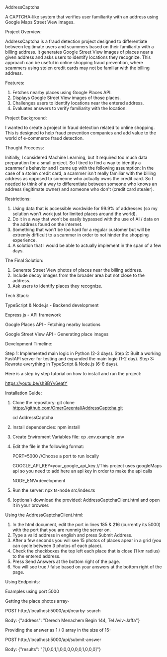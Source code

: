 AddressCaptcha

A CAPTCHA-like system that verifies user familiarity with an address using Google Maps Street View images.



Project Overview: 

AddressCaptcha is a fraud detection project designed to differentiate between legitimate users and scammers based on their familiarity with a billing address.
It generates Google Street View images of places near a given address and asks users to identify locations they recognize.
This approach can be useful in online shopping fraud prevention, where scammers using stolen credit cards may not be familiar with the billing address.



Features: 

1. Fetches nearby places using Google Places API.
2. Displays Google Street View images of those places.
3. Challenges users to identify locations near the entered address.
4. Evaluates answers to verify familiarity with the location.



Project Background: 

I wanted to create a project in fraud detection related to online shopping.
This is designed to help fraud prevention companies and add value to the world of e-commerce fraud detection.



Thought Proccess: 

Initially, I considered Machine Learning, but It required too much data preparation for a small project.
So I tired to find a way to identify a scammer's behavior and I came up with the following assumption:
In the case of a stolen credit card, a scammer isn't really familiar with the billing address as opposed to someone who actually owns the credit card.
So I needed to think of a way to differentiate between someone who knows an address (legitimate owner) and someone who don't (credit card stealer).



Restrictions:

1. Using data that is accessible wordwide for 99.9% of addresses (so my solution won't work just for limited places around the world).
2. Do it in a way that won't be easily bypassed with the use of AI / data on the address found on the internet.
3. Something that won't be too hard for a regular customer but will be extremly difficult to a scammer in order to not hinder the shopping experience.   
4. A solution that I would be able to actually implement in the span of a few days.



The Final Solution:

1. Generate Street View photos of places near the billing address.
2. Include decoy images from the broader area but not close to the address.
3. Ask users to identify places they recognize.



Tech Stack:

TypeScript & Node.js - Backend development

Express.js - API framework

Google Places API	- Fetching nearby locations

Google Street View API - Generating place images



Development Timeline:

Step 1: Implemented main logic in Python (2-3 days).
Step 2: Built a working FastAPI server for testing and expanded the main logic (1-2 day).
Step 3: Rewrote everything in TypeScript & Node.js (6-8 days).


Here is a step by step tutorial on how to install and run the project: 

https://youtu.be/sh8BYv6eatY



Installation Guide:

1. Clone the repository:
   git clone https://github.com/OmerGreental/AddressCaptcha.git
   
   cd AddressCaptcha
   
3. Install dependencies: npm install

4. Create Enviroment Variables file:
   cp .env.example .env

5. Edit the file in the following format:
   
   PORT=5000 //Choose a port to run locally
   
   GOOGLE_API_KEY=your_google_api_key //This project uses googleMaps api so you need to add here an api key in order to make the api calls
   
   NODE_ENV=development

7. Run the server:
   npx ts-node src/index.ts

8. (optional) download the provided: AddressCaptchaClient.html and open it in your browser.



Using the AddressCaptchaClient.html: 

1. In the html document, edit the port in lines 185 & 216 (currently its 5000) with the port that you are runnnig the server on.
2. Type a valid address in english and press Submit Address.
3. After a few seconds you will see 15 photos of places apear in a grid (you can cycle between 3 photos of each place).
4. Check the checkboxes the top left each place that is close (1 km radius) to the entered address.
5. Press Send Answers at the bottom right of the page.
6. You will see true / false based on your answers at the bottom right of the page.



Using Endpoints: 

Examples using port 5000

Getting the place photos array-

POST http://localhost:5000/api/nearby-search

Body: {"address": "Derech Menachem Begin 144, Tel Aviv-Jaffa"}


Providing the answer as 1 / 0 array in the size of 15-

POST http://localhost:5000/api/submit-answer

Body: {"results": "[1,0,0,1,1,0,0,0,0,0,0,1,0,0,0]"}







